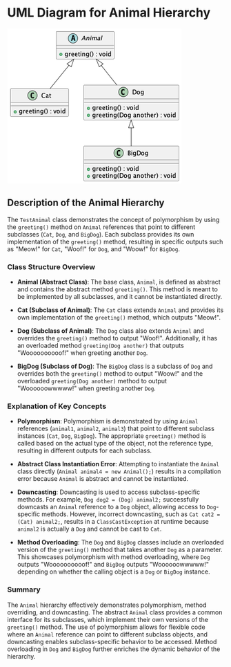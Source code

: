 # UML Diagram for Animal Hierarchy

![Animal Hierarchy UML Diagram](AnimalHierarchy.png)

## Description of the Animal Hierarchy

The `TestAnimal` class demonstrates the concept of polymorphism by using the `greeting()` method on `Animal` references that point to different subclasses (`Cat`, `Dog`, and `BigDog`). Each subclass provides its own implementation of the `greeting()` method, resulting in specific outputs such as "Meow!" for `Cat`, "Woof!" for `Dog`, and "Woow!" for `BigDog`.

### Class Structure Overview

- **Animal (Abstract Class)**: The base class, `Animal`, is defined as abstract and contains the abstract method `greeting()`. This method is meant to be implemented by all subclasses, and it cannot be instantiated directly.

- **Cat (Subclass of Animal)**: The `Cat` class extends `Animal` and provides its own implementation of the `greeting()` method, which outputs "Meow!".

- **Dog (Subclass of Animal)**: The `Dog` class also extends `Animal` and overrides the `greeting()` method to output "Woof!". Additionally, it has an overloaded method `greeting(Dog another)` that outputs "Woooooooooof!" when greeting another `Dog`.

- **BigDog (Subclass of Dog)**: The `BigDog` class is a subclass of `Dog` and overrides both the `greeting()` method to output "Woow!" and the overloaded `greeting(Dog another)` method to output "Woooooowwwww!" when greeting another `Dog`.

### Explanation of Key Concepts

- **Polymorphism**: Polymorphism is demonstrated by using `Animal` references (`animal1`, `animal2`, `animal3`) that point to different subclass instances (`Cat`, `Dog`, `BigDog`). The appropriate `greeting()` method is called based on the actual type of the object, not the reference type, resulting in different outputs for each subclass.

- **Abstract Class Instantiation Error**: Attempting to instantiate the `Animal` class directly (`Animal animal4 = new Animal();`) results in a compilation error because `Animal` is abstract and cannot be instantiated.

- **Downcasting**: Downcasting is used to access subclass-specific methods. For example, `Dog dog2 = (Dog) animal2;` successfully downcasts an `Animal` reference to a `Dog` object, allowing access to `Dog`-specific methods. However, incorrect downcasting, such as `Cat cat2 = (Cat) animal2;`, results in a `ClassCastException` at runtime because `animal2` is actually a `Dog` and cannot be cast to `Cat`.

- **Method Overloading**: The `Dog` and `BigDog` classes include an overloaded version of the `greeting()` method that takes another `Dog` as a parameter. This showcases polymorphism with method overloading, where `Dog` outputs "Woooooooooof!" and `BigDog` outputs "Woooooowwwww!" depending on whether the calling object is a `Dog` or `BigDog` instance.

### Summary

The `Animal` hierarchy effectively demonstrates polymorphism, method overriding, and downcasting. The abstract `Animal` class provides a common interface for its subclasses, which implement their own versions of the `greeting()` method. The use of polymorphism allows for flexible code where an `Animal` reference can point to different subclass objects, and downcasting enables subclass-specific behavior to be accessed. Method overloading in `Dog` and `BigDog` further enriches the dynamic behavior of the hierarchy.

